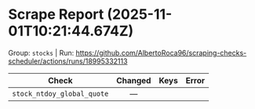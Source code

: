 # Scrape Report (2025-11-01T10:21:44.674Z)

Group: `stocks`  |  Run: https://github.com/AlbertoRoca96/scraping-checks-scheduler/actions/runs/18995332113

| Check | Changed | Keys | Error |
|---|:---:|:--|:--|
| `stock_ntdoy_global_quote` | — |  |  |
